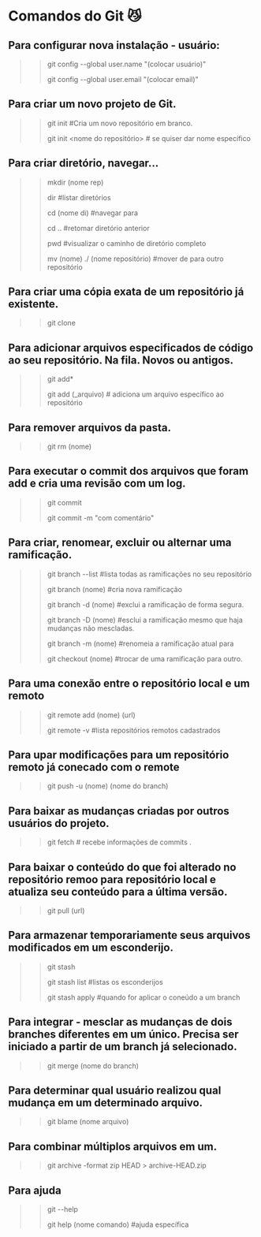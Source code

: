 # Comandos do Git :smirk_cat:

## Para configurar nova instalação - usuário:

> > git config --global user.name "(colocar usuário)"
> >
> > git config --global user.email "(colocar email)"

## Para criar um novo projeto de Git.

> > git init      #Cria um novo repositório em branco. 
> >
> > git init <nome do repositório> # se quiser dar nome específico

## Para criar diretório, navegar...

> > mkdir (nome rep)
> >
> > dir      #listar diretórios
> >
> > cd (nome di)      #navegar para
> >
> > cd ..       #retomar diretório anterior
> >
> > pwd    #visualizar o caminho de diretório completo
> >
> > mv (nome) ./ (nome repositório)   #mover de para outro repositório

## Para criar uma cópia exata de um repositório já existente.

> > git clone

## Para adicionar arquivos especificados de código ao seu repositório. Na fila. Novos ou antigos.

> > git add*
> >
> > git add (_arquivo) # adiciona um arquivo específico ao repositório

## Para remover arquivos da pasta.

> > git rm (nome)

## Para executar o commit dos arquivos que foram add e cria uma revisão com um log.

> > git commit
> >
> > git commit -m "com comentário"

 ## Para criar, renomear, excluir ou alternar uma ramificação.

> > git branch --list    #lista todas as ramificações no seu repositório
> >
> > git branch (nome)    #cria nova ramificação
> >
> > git branch -d (nome)    #exclui a ramificação de forma segura.
> >
> > git branch -D (nome)    #esclui a ramificação mesmo que haja mudanças não mescladas.
> >
> > git branch -m (nome)      #renomeia a ramificação atual para
> >
> > git checkout (nome)      #trocar de uma ramificação para outro.

## Para uma conexão entre o repositório local e um remoto

> > git remote add (nome) (url)
> >
> > git remote -v   #lista repositórios remotos cadastrados

## Para upar modificações para um repositório remoto já conecado com o remote

> > git push -u (nome) (nome do branch)

## Para baixar as mudanças criadas por outros usuários do projeto.

> > git fetch # recebe informações de commits .

## Para baixar o conteúdo do que foi alterado no repositório remoo para repositório local e atualiza seu conteúdo para a última versão.

> > git pull (url)

## Para armazenar temporariamente seus arquivos modificados em um esconderijo.

> > git stash
> >
> > git stash list      #listas os esconderijos
> >
> > git stash apply    #quando for aplicar o coneúdo a um branch

## Para integrar - mesclar as mudanças de dois branches diferentes em um único. Precisa ser iniciado a partir de um branch já selecionado.

> > git merge (nome do branch)

## Para determinar qual usuário realizou qual mudança em um determinado arquivo.

> > git blame (nome arquivo)

## Para combinar múltiplos arquivos em um.

> >  git archive -format zip HEAD > archive-HEAD.zip

## Para ajuda

> > git --help
> >
> > git help (nome comando)   #ajuda específica

